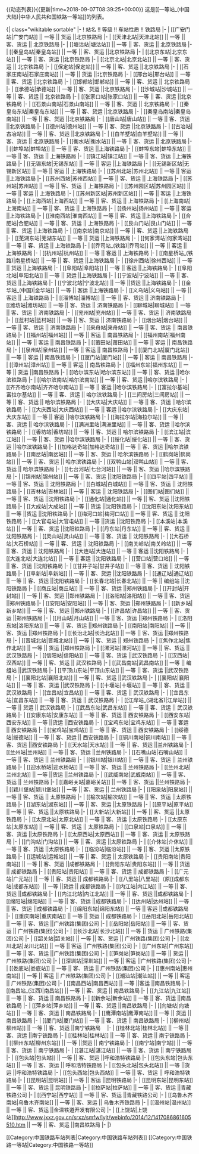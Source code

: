 {{动态列表}}{{更新|time=2018-09-07T08:39:25+00:00}}
这是[[一等站_(中国大陆)|中华人民共和国铁路一等站]]的列表。

{| class="wikitable sortable"
|-
! 站名 !! 等级 !! 车站性质 !! 铁路局 
|-
| [[广安门站|广安门站]] || 一等 || 货运 ||北京铁路局
|-
| [[天津北站|天津北站]] || 一等 || 客、货运 || 北京铁路局
|-
| [[塘沽站|塘沽站]] || 一等 || 客、货运 || 北京铁路局
|-
| [[秦皇岛站|秦皇岛站]] || 一等 || 客、货运 ||北京铁路局
|-
| [[北京东站|北京东站]] || 一等 || 客、货运 ||北京铁路局
|-
| [[北京北站|北京北站]] || 一等 || 客、货运 || 北京铁路局
|-
| [[保定站|保定站]] || 一等 || 客、货运 ||北京铁路局
|-
| [[石家庄南站|石家庄南站]] || 一等 || 货运 ||北京铁路局
|-
| [[邢台站|邢台站]] || 一等 || 客、货运 ||北京铁路局
|-
| [[邯郸站|邯郸站]] || 一等 || 客、货运 || 北京铁路局
|-
| [[承德站|承德站]] || 一等 || 客、货运 ||北京铁路局
|-
| [[沙城站|沙城站]] || 一等 || 客、货运 || 北京铁路局
|-
| [[张家口站|张家口站]] || 一等 || 客、货运 ||北京铁路局
|-
| [[石景山南站|石景山南站]] || 一等 || 客、货运 || 北京铁路局
|-
| [[秦皇岛东站|秦皇岛东站]] || 一等 || 客、货运 ||北京铁路局
|-
| [[秦皇岛南站|秦皇岛南站]] || 一等 || 客、货运 ||北京铁路局
|-
| [[唐山站|唐山站]] || 一等 || 客、货运 ||北京铁路局
|-
| [[德州站|德州站]] || 一等 || 客、货运 ||北京铁路局
|-
| [[古冶站|古冶站]] || 一等 || 客、货运 ||北京铁路局
|-
| [[白羊墅站|白羊墅站]] || 一等 || 客、货运 || 北京铁路局
|-
| [[衡水站|衡水站]] || 一等 || 客、货运 || 北京铁路局
|-
| [[蚌埠站|蚌埠站]] || 一等 || 客、货运 ||上海铁路局
|-
| [[蚌埠东站|蚌埠东站]] || 一等 || 客、货运 || 上海铁路局
|-
| [[镇江站|镇江站]] || 一等 || 客、货运 ||上海铁路局
|-
| [[无锡东站|无锡东站]] || 一等 || 客运 ||上海铁路局
|-
| [[无锡新区站|无锡新区站]] || 一等 || 客运 || 上海铁路局
|-
| [[苏州北站|苏州北站]] || 一等 || 客运 ||上海铁路局
|-
| [[苏州西站|苏州西站]] || 一等 || 客、货运 || 上海铁路局
|-
| [[苏州站|苏州站]] || 一等 || 客、货运 || 上海铁路局
|-
| [[苏州园区站|苏州园区站]] || 一等 || 客运 || 上海铁路局
|-
| [[苏州新区站|苏州新区站]] || 一等 || 客运 ||上海铁路局
|-
| [[上海西站|上海西站]] || 一等 || 客、货运 || 上海铁路局
|-
| [[上海南站|上海南站]] || 一等 || 客、货运 || 上海铁路局
|-
| [[扬州站|扬州站]] || 一等 || 客运 ||上海铁路局
|-
| [[淮南西站|淮南西站]] || 一等 || 客、货运 ||上海铁路局
|-
| [[合肥站|合肥站]] || 一等 || 客、货运 || 上海铁路局
|-
| [[艮山门站|艮山门站]] || 一等 || 客、货运 ||上海铁路局
|-
| [[南京站|南京站]] || 一等 || 客、货运 ||上海铁路局
|-
| [[芜湖东站|芜湖东站]] || 一等 || 货运 ||上海铁路局
|-
| [[何家湾站|何家湾站]] || 一等 || 客、货运 || 上海铁路局
|-
| [[乔司站_(铁路)|乔司站]] || 一等 || 客运 || 上海铁路局
|-
| [[杭州站|杭州站]] || 一等 || 客运 || 上海铁路局
|-
| [[南星桥站_(铁路)|南星桥站]] || 一等 || 客、货运 ||上海铁路局
|-
| [[徐州西站|徐州西站]] || 一等 || 货运 ||上海铁路局
|-
| [[阜阳站|阜阳站]] || 一等 || 客运 ||上海铁路局
|-
| [[阜阳北站|阜阳北站]] || 一等 || 货运 ||上海铁路局
|-
| [[宁波站|宁波站]] || 一等 || 客、货运 ||上海铁路局
|-
| [[宁波北站|宁波北站]] || 一等 ||货运 ||上海铁路局
|-
| [[金华站_(中国)|金华站]] || 一等 || 客运 ||上海铁路局
|-
| [[义乌站|义乌站]] || 一等 || 客运 || 上海铁路局
|-
| [[淄博站|淄博站]] || 一等 || 客、货运 || 济南铁路局
|-
| [[潍坊站|潍坊站]] || 一等 || 客、货运 || 济南铁路局
|-
| [[聊城站|聊城站]] || 一等 || 客、货运 || 济南铁路局
|-
| [[兖州站|兖州站]] || 一等 || 客、货运 || 济南铁路局
|-
| [[蓝村站|蓝村站]] || 一等 || 客、货运 || 济南铁路局
|-
| [[烟台站|烟台站]] || 一等 || 客、货运 || 济南铁路局
|-
| [[来舟站|来舟站]] || 一等 || 客、货运 || 南昌铁路局
|-
| [[福州站|福州站]] || 一等 || 客运 || 南昌铁路局
|-
| [[福州南站|福州南站]] || 一等 || 客运 || 南昌铁路局
|-
| [[莆田站|莆田站]] || 一等 || 客运 || 南昌铁路局
|-
| [[泉州站|泉州站]] || 一等 || 客运 || 南昌铁路局
|-
| [[厦门北站|厦门北站]] || 一等 || 客运 || 南昌铁路局
|-
| [[厦门站|厦门站]] || 一等 || 客运 || 南昌铁路局
|-
| [[漳州站|漳州站]] || 一等 || 客运 || 南昌铁路局
|-
| [[福州东站|福州东站]] || 一等 || 货运 ||南昌铁路局
|-
| [[哈尔滨东站|哈尔滨东站]] || 一等 || 客、货运 ||哈尔滨铁路局
|-
| [[哈尔滨南站|哈尔滨南站]] || 一等 || 客、货运 ||哈尔滨铁路局
|-
| [[齐齐哈尔南站|齐齐哈尔南站]] || 一等 || 客运 ||哈尔滨铁路局
|-
| [[富拉尔基站|富拉尔基站]] || 一等 || 客、货运 || 哈尔滨铁路局
|-
| [[三间房站|三间房站]] || 一等 || 客、货运 || 哈尔滨铁路局
|-
| [[大庆站|大庆站]] || 一等 || 客、货运 ||哈尔滨铁路局
|-
| [[大庆西站|大庆西站]] || 一等 || 客运 ||哈尔滨铁路局
|-
| [[大庆东站|大庆东站]] || 一等 || 客运 ||哈尔滨铁路局
|-
| [[海拉尔站|海拉尔站]] || 一等 || 客、货运 || 哈尔滨铁路局
|-
| [[满洲里站|满洲里站]] || 一等 || 客、货运 ||哈尔滨铁路局
|-
| [[香坊站|香坊站]] || 一等 || 客、货运 || 哈尔滨铁路局
|-
| [[滨江站|滨江站]] || 一等 || 客、货运 ||哈尔滨铁路局
|-
| [[绥化站|绥化站]] || 一等 || 客、货运 ||哈尔滨铁路局
|-
| [[加格达奇站|加格达奇站]] || 一等 || 客、货运 ||哈尔滨铁路局
|-
| [[南岔站|南岔站]] || 一等 || 客、货运 || 哈尔滨铁路局
|-
| [[鹤岗站|鹤岗站]] || 一等 || 客、货运 || 哈尔滨铁路局
|-
| [[双鸭山站|双鸭山站]] || 一等 || 客、货运 || 哈尔滨铁路局
|-
| [[七台河站|七台河站]] || 一等 || 客、货运 ||哈尔滨铁路局
|-
| [[锦州站|锦州站]] || 一等 || 客、货运 ||沈阳铁路局
|-
| [[四平站|四平站]] || 一等 || 客、货运 || 沈阳铁路局
|-
| [[白城站|白城站]] || 一等 || 客、货运 || 沈阳铁路局
|-
| [[吉林站|吉林站]] || 一等 || 客运 || 沈阳铁路局
|-
| [[图们站|图们站]] || 一等 || 客、货运 ||沈阳铁路局
|-
| [[通化站|通化站]] || 一等 || 客、货运 ||沈阳铁路局
|-
| [[大成站|大成站]] || 一等 || 货运 ||沈阳铁路局
|-
| [[沈阳东站|沈阳东站]] || 一等 ||货运 ||沈阳铁路局
|-
| [[梅河口站|梅河口站]] || 一等 || 客、货运 || 沈阳铁路局
|-
| [[大官屯站|大官屯站]] || 一等 ||货运 ||沈阳铁路局
|-
| [[本溪站|本溪站]] || 一等 || 客、货运 ||沈阳铁路局
|-
| [[丹东站|丹东站]] || 一等 || 客、货运 ||沈阳铁路局
|-
| [[灵山站|灵山站]] || 一等 || 客、货运 || 沈阳铁路局
|-
| [[大石桥站|大石桥站]] || 一等 || 客、货运 || 沈阳铁路局
|-
| [[南关岭站|南关岭站]] || 一等 || 客、货运 || 沈阳铁路局
|-
| [[大连站|大连站]] || 一等 || 客运 ||沈阳铁路局
|-
| [[大连北站|大连北站]] || 一等 || 客运 ||沈阳铁路局
|-
| [[营口站|营口站]] || 一等 || 客、货运 ||沈阳铁路局
|-
| [[甘井子站|甘井子站]] || 一等 || 客、货运 || 沈阳铁路局
|-
| [[阜新站|阜新站]] || 一等 || 客、货运 ||沈阳铁路局
|-
| [[通辽站|通辽站]] || 一等 || 客、货运 ||沈阳铁路局
|-
| [[长春北站|长春北站]] || 一等 || 编组站 ||沈阳铁路局
|-
| [[商丘站|商丘站]] || 一等 || 客、货运 ||郑州铁路局
|-
| [[开封站|开封站]] || 一等 || 客、货运 ||郑州铁路局
|-
| [[洛阳站|洛阳站]] || 一等 || 客、货运 ||郑州铁路局
|-
| [[安阳站|安阳站]] || 一等 || 客、货运 ||郑州铁路局
|-
| [[新乡站|新乡站]] || 一等 || 客、货运 ||郑州铁路局
|-
| [[许昌站|许昌站]] || 一等 || 客、货运 ||郑州铁路局
|-
| [[月山站|月山站]] || 一等 || 客、货运 ||郑州铁路局
|-
| [[洛阳东站|洛阳东站]] || 一等 || 客、货运 ||郑州铁路局
|-
| [[南阳站|南阳站]] || 一等 || 客、货运 ||郑州铁路局
|-
| [[长治北站|长治北站]] || 一等 || 客、货运 ||郑州铁路局
|-
| [[晋城北站|晋城北站]] || 一等 || 客、货运 || 郑州铁路局
|-
| [[焦作北站|焦作北站]] || 一等 || 货运 ||郑州铁路局
|-
| [[漯河站|漯河站]] || 一等 || 客、货运 || 武汉铁路局
|-
| [[信阳站|信阳站]] || 一等 || 客、货运 ||武汉铁路局
|-
| [[汉西站|汉西站]] || 一等 || 客、货运 || 武汉铁路局
|-
| [[武昌南站|武昌南站]] || 一等 || 编组站 ||武汉铁路局
|-
| [[平顶山东站|平顶山东站]] || 一等 || 客、货运 ||武汉铁路局
|-
| [[襄阳北站|襄阳北站]] || 一等 || 客、货运 ||武汉铁路局
|-
| [[襄阳站|襄阳站]] || 一等 || 客、货运 ||武汉铁路局
|-
| [[十堰站|十堰站]] || 一等 || 客、货运 || 武汉铁路局
|-
| [[宜昌站|宜昌站]] || 一等 || 客、货运 || 武汉铁路局
|-
| [[宜昌东站|宜昌东站]] || 一等 || 客、货运 || 武汉铁路局
|-
| [[江岸站_(湖北省)|江岸站]] || 一等 || 货运 || 武汉铁路局
|-
| [[武昌东站|武昌东站]] || 一等 || 客、货运 || 武汉铁路局
|-
| [[安康东站|安康东站]] || 一等 || 客、货运 || 西安铁路局
|-
| [[西安东站|西安东站]] || 一等 ||货运 ||西安铁路局
|-
| [[宝鸡东站|宝鸡东站]] || 一等 || 客运 || 西安铁路局
|-
| [[宝鸡站|宝鸡站]] || 一等 || 客、货运 || 西安铁路局
|-
| [[绥德站|绥德站]] || 一等 || 客、货运 || 西安铁路局
|-
| [[铜川南站|铜川南站]] || 一等 || 客、货运 ||西安铁路局
|-
| [[天水站|天水站]] || 一等 || 客、货运 ||兰州铁路局
|-
| [[兰州站|兰州站]] || 一等 || 客、货运 ||兰州铁路局
|-
| [[石嘴山站|石嘴山站]] || 一等 || 客、货运 || 兰州铁路局
|-
| [[银川站|银川站]] || 一等 || 客、货运 || 兰州铁路局
|-
| [[迎水桥站|迎水桥站]] || 一等 || 客、货运 || 兰州铁路局
|-
| [[兰州北站|兰州北站]] || 一等 ||货运 ||兰州铁路局
|-
| [[武威南站|武威南站]] || 一等 || 客、货运 || 兰州铁路局
|-
| [[嘉峪关站|嘉峪关站]] || 一等 || 客、货运 ||兰州铁路局
|-
| [[颖川堡站|颖川堡站]] || 一等 || 客、货运 || 兰州铁路局
|-
| [[阳泉站|阳泉站]] || 一等 || 客、货运 || 太原铁路局
|-
| [[榆次站|榆次站]] || 一等 || 客、货运 ||太原铁路局
|-
| [[湖东站|湖东站]] || 一等 || 客、货运 ||太原铁路局
|-
| [[原平站|原平站]] || 一等 || 客、货运 ||太原铁路局
|-
| [[大新站|大新站]] || 一等 || 客、货运 ||太原铁路局
|-
| [[太原北站|太原北站]] || 一等 || 客、货运 ||太原铁路局
|-
| [[太原东站|太原东站]] || 一等 || 客、货运 || 太原铁路局
|-
| [[口泉站|口泉站]] || 一等 || 客、货运 ||太原铁路局
|-
| [[太原西站|太原西站]] || 一等 || 客、货运 || 太原铁路局
|-
| [[门沟站|门沟站]] || 一等 || 客、货运 ||太原铁路局
|-
| [[介休站|介休站]] || 一等 || 客、货运 ||太原铁路局
|-
| [[临汾站|临汾站]] || 一等 || 客、货运 ||太原铁路局
|-
| [[运城站|运城站]] || 一等 || 客、货运 || 太原铁路局
|-
| [[贵阳南站|贵阳南站]] || 一等 || 客、货运 ||成都铁路局
|-
| [[贵阳东站|贵阳东站]] || 一等 || 货运 || 成都铁路局
|-
| [[贵阳站|贵阳站]] || 一等 || 客、货运 || 成都铁路局
|-
| [[广元站|广元站]] || 一等 || 客、货运 || 成都铁路局
|-
| [[八里站|八里站]]（原[[成都东站|成都东站]]）|| 一等 ||货运 || 成都铁路局
|-
| [[内江站|内江站]] || 一等 || 客、货运 ||成都铁路局
|-
| [[内江北站|内江北站]] || 一等 || 客、货运 ||成都铁路局
|-
| [[绵阳站|绵阳站]] || 一等 || 客、货运 ||成都铁路局
|-
| [[达州站|达州站]] || 一等 || 客、货运 ||成都铁路局
|-
| [[绵阳东站|绵阳东站]] || 一等 || 客运 ||成都铁路局
|-
| [[重庆南站|重庆南站]] || 一等 || 货运 || 成都铁路局
|-
| [[岳阳北站|岳阳北站]] || 一等 || 客、货运 ||广州铁路(集团)公司
|-
| [[岳阳站|岳阳站]] || 一等 || 客、货运 || 广州铁路(集团)公司
|-
| [[长沙北站|长沙北站]] || 一等 || 货运 || 广州铁路(集团)公司
|-
| [[韶关站|韶关站]] || 一等 || 客、货运 || 广州铁路(集团)公司
|-
| [[龙川北站|龙川北站]] || 一等 || 客运 ||广州铁路(集团)公司
|-
| [[广州东站|广州东站]] || 一等 || 客、货运 ||广州铁路(集团)公司
|-
| [[笋岗站|笋岗站]] || 一等 || 货运 ||广州铁路(集团)公司
|-
| [[深圳站|深圳站]] || 一等 || 客运 ||广州铁路(集团)公司
|-
| [[娄底站|娄底站]] || 一等 || 客、货运 || 广州铁路(集团)公司
|-
| [[惠州南站|惠州南站]] || 一等 || 客运 || 广州铁路(集团)公司
|-
| [[潮汕站|潮汕站]] || 一等 || 客运 || 广州铁路(集团)公司
|-
| [[南昌西站|南昌西站]] || 一等 ||客运 ||南昌铁路局
|-
| [[南昌站_(江西)|南昌站]] || 一等 || 客、货运 || 南昌铁路局
|-
| [[九江站|九江站]] || 一等 || 客、货运 || 南昌铁路局
|-
| [[新余站|新余站]] || 一等 || 客、货运 ||南昌铁路局
|-
| [[萍乡站|萍乡站]] || 一等 || 客、货运 ||南昌铁路局
|-
| [[向塘站|向塘站]] || 一等 || 客、货运 || 南昌铁路局
|-
| [[鹰潭南站|鹰潭南站]] || 一等 || 货运 ||南昌铁路局
|-
| [[厦门站|厦门站]] || 一等 || 客、货运 || 南昌铁路局
|-
| [[柳州站|柳州站]] || 一等 || 客、货运 ||南宁铁路局　
|-
| [[桂林北站|桂林北站]] || 一等 || 客、货运 ||南宁铁路局
|-
| [[桂林站|桂林站]] || 一等 || 客、货运 || 南宁铁路局
|-
| [[柳州东站|柳州东站]] || 一等 ||货运 || 南宁铁路局
|-
| [[南宁站|南宁站]] || 一等 || 客、货运 || 南宁铁路局
|-
| [[湛江站|湛江站]] || 一等 || 客、货运 || 南宁铁路局
|-
| [[包头站|包头站]] || 一等 || 客、货运 ||呼和浩特铁路局
|-
| [[包头东站|包头东站]] || 一等 || 客、货运 || 呼和浩特铁路局
|-
| [[包头北站|包头北站]] || 一等 ||货运 ||呼和浩特铁路局
|-
| [[包头西站|包头西站]] || 一等 || 客、货运 || 呼和浩特铁路局
|-
| [[昆明站|昆明站]] || 一等 || 客运 ||昆明铁路局
|-
| [[昆明东站|昆明东站]] || 一等 || 客、货运 || 昆明铁路局
|-
| [[拉萨站|拉萨站]] || 一等 || 客、货运 ||青藏铁路公司
|-
| [[西宁站|西宁站]] || 一等 || 客、货运 ||青藏铁路公司
|-
| [[乌鲁木齐南站|乌鲁木齐南站]] || 一等 || 客、货运 || 乌鲁木齐铁路局
|-
| [[温州站|温州站]] || 一等 || 客、货运 ||金温铁道开发有限公司
|-
| [[上饶站|上饶站]]<ref>http://www.jxxz.gov.cn/srxz/smfw/lyjt/webinfo/2014/12/1417086861605510.htm</ref> || 一等 || 客、货运 ||南昌铁路局
|-
|}

[[Category:中国铁路车站列表|Category:中国铁路车站列表]]
[[Category:中国铁路一等站|Category:中国铁路一等站]]